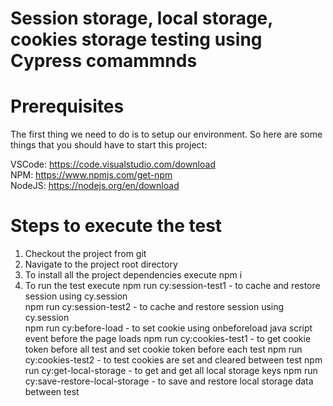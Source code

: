 # Session storage, local storage, cookies storage testing using Cypress comammnds 

# Prerequisites

The first thing we need to do is to setup our environment. So here are some things that you should have to start this project:

VSCode: https://code.visualstudio.com/download </br>
NPM: https://www.npmjs.com/get-npm </br>
NodeJS: https://nodejs.org/en/download

# Steps to execute the test

1. Checkout the project from git
2. Navigate to the project root directory
3. To install all the project dependencies execute 
    npm i
4. To run the test execute
    npm run cy:session-test1 - to cache and restore session using cy.session  
    npm run cy:session-test2 - to cache and restore session using cy.session    
    npm run cy:before-load - to set cookie using onbeforeload java script event before the page loads 
    npm run cy:cookies-test1 - to get cookie token before all test and set cookie token before each test 
    npm run cy:cookies-test2 - to test cookies are set and cleared between test
    npm run cy:get-local-storage - to get and get all local storage keys
    npm run cy:save-restore-local-storage - to save and restore local storage data between test
